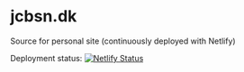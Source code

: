 # jcbsn.dk
Source for personal site (continuously deployed with Netlify)


Deployment status:
[![Netlify Status](https://api.netlify.com/api/v1/badges/d2ea2851-5c74-4a24-8c2c-f313fceb739b/deploy-status)](https://app.netlify.com/sites/fervent-mirzakhani-29dbc9/deploys)
